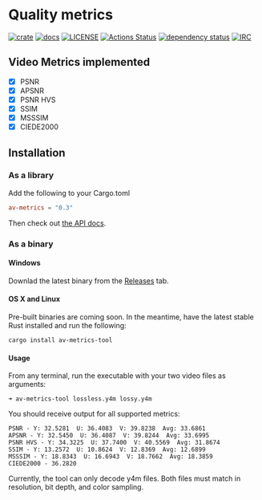 # Quality metrics

[![crate](https://img.shields.io/crates/v/av-metrics.svg)](https://crates.io/crates/av-metrics)
[![docs](https://docs.rs/av-metrics/badge.svg)](https://docs.rs/av-metrics/)
[![LICENSE](https://img.shields.io/badge/license-MIT-blue.svg)](LICENSE)
[![Actions Status](https://github.com/rust-av/av-metrics/workflows/ci/badge.svg)](https://github.com/rust-av/av-metrics/actions)
[![dependency status](https://deps.rs/repo/github/rust-av/av-metrics/status.svg)](https://deps.rs/repo/github/rust-av/av-metrics)
[![IRC](https://img.shields.io/badge/irc-%23rust--av-blue.svg)](http://webchat.freenode.net?channels=%23rust-av&uio=d4)

## Video Metrics implemented

 - [X] PSNR
 - [X] APSNR
 - [X] PSNR HVS
 - [X] SSIM
 - [X] MSSSIM
 - [X] CIEDE2000

## Installation

### As a library

Add the following to your Cargo.toml
```toml
av-metrics = "0.3"
```

Then check out [the API docs](https://docs.rs/av-metrics/).

### As a binary

#### Windows

Downlad the latest binary from the [Releases](https://github.com/rust-av/av-metrics/releases) tab.

#### OS X and Linux

Pre-built binaries are coming soon. In the meantime, have the latest stable Rust
installed and run the following:

```
cargo install av-metrics-tool
```

#### Usage

From any terminal, run the executable with your two video files as arguments:

```
➜ av-metrics-tool lossless.y4m lossy.y4m
```

You should receive output for all supported metrics:

```
PSNR - Y: 32.5281  U: 36.4083  V: 39.8238  Avg: 33.6861
APSNR - Y: 32.5450  U: 36.4087  V: 39.8244  Avg: 33.6995
PSNR HVS - Y: 34.3225  U: 37.7400  V: 40.5569  Avg: 31.8674
SSIM - Y: 13.2572  U: 10.8624  V: 12.8369  Avg: 12.6899
MSSSIM - Y: 18.8343  U: 16.6943  V: 18.7662  Avg: 18.3859
CIEDE2000 - 36.2820
```

Currently, the tool can only decode y4m files. Both files must match in resolution, bit depth, and color sampling.
